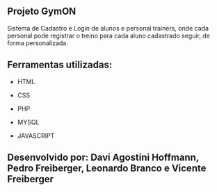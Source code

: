 ## Projeto GymON 

Sistema de Cadastro e Login de alunos e personal trainers, onde cada personal pode registrar o treino para cada aluno cadastrado seguir, de forma personalizada.

## Ferramentas utilizadas:

* HTML

* CSS

* PHP

* MYSQL

* JAVASCRIPT

## Desenvolvido por: Davi Agostini Hoffmann, Pedro Freiberger, Leonardo Branco e Vicente Freiberger
